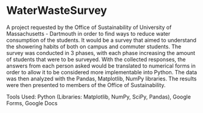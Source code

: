 # WaterWasteSurvey

A project requested by the Office of Sustainability of University of Massachusetts - Dartmouth in order
to find ways to reduce water consumption of the students. It would be a survey that aimed to
understand the showering habits of both on campus and commuter students. The survey was
conducted in 3 phases, with each phase increasing the amount of students that were to be surveyed.
With the collected responses, the answers from each person asked would be translated to numerical
forms in order to allow it to be considered more implementable into Python. The data was then
analyzed with the Pandas, Matplotlib, NumPy libraries. The results were then presented to members
of the Office of Sustainability.

Tools Used: Python (Libraries: Matplotlib, NumPy, SciPy, Pandas), Google Forms, Google Docs
